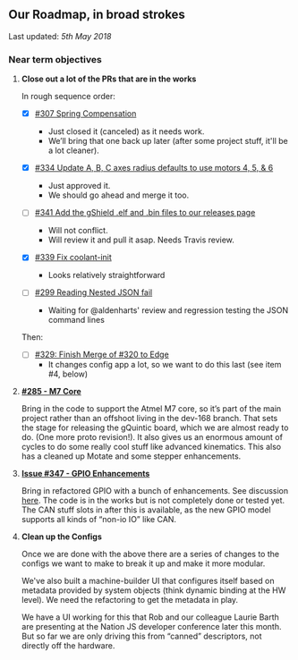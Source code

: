 ## Our Roadmap, in broad strokes

Last updated: *5th May 2018*

### Near term objectives

1. **Close out a lot of the PRs that are in the works**

    In rough sequence order:

    - [x] [#307 Spring Compensation](https://github.com/synthetos/g2/pull/307)
      * Just closed it (canceled) as it needs work.
      * We’ll bring that one back up later (after some project stuff, it'll be a lot cleaner).

    - [x] [#334 Update A, B, C axes radius defaults to use motors 4, 5, & 6](https://github.com/synthetos/g2/pull/334)
      * Just approved it.
      * We should go ahead and merge it too.

    - [ ] [#341 Add the gShield .elf and .bin files to our releases page](https://github.com/synthetos/g2/pull/341)
      * Will not conflict.
      * Will review it and pull it asap. Needs Travis review.

    - [x] [#339 Fix coolant-init](https://github.com/synthetos/g2/pull/339)
      * Looks relatively straightforward

    - [ ] [#299 Reading Nested JSON fail](https://github.com/synthetos/g2/pull/299)
      * Waiting for @aldenharts' review and regression testing the JSON command lines

    Then:

    - [ ] [#329: Finish Merge of #320 to Edge](https://github.com/synthetos/g2/pull/329)
      * It changes config app a lot, so we want to do this last (see item #4, below)

2. **[#285 - M7 Core](https://github.com/synthetos/g2/pull/285)**

    Bring in the code to support the Atmel M7 core, so it’s part of the main project rather than an offshoot living in the dev-168 branch. That sets the stage for releasing the gQuintic board, which we are almost ready to do. (One more proto revision!). It also gives us an enormous amount of cycles to do some really cool stuff like advanced kinematics. This also has a cleaned up Motate and some stepper enhancements.


3. **[Issue #347 - GPIO Enhancements](https://github.com/synthetos/g2/issues/347)**

    Bring in refactored GPIO with a bunch of enhancements. See discussion [here](gpio-design-discussion). The code is in the works but is not completely done or tested yet. The CAN stuff slots in after this is available, as the new GPIO model supports all kinds of “non-io IO” like CAN.


4. **Clean up the Configs**

    Once we are done with the above there are a series of changes to the configs we want to make to break it up and make it more modular.

    We've also built a machine-builder UI that configures itself based on metadata provided by system objects (think dynamic binding at the HW level). We need the refactoring to get the metadata in play.

    We have a UI working for this that Rob and our colleague Laurie Barth are presenting at the Nation JS developer conference later this month. But so far we are only driving this from “canned” descriptors, not directly off the hardware.